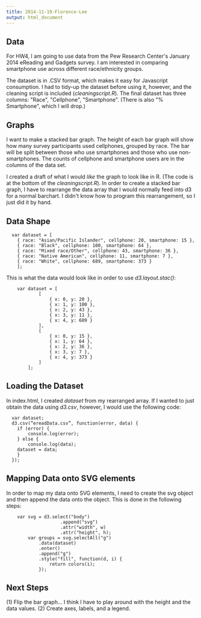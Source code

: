 ```yaml
---
title: 2014-11-19-Florence-Lee
output: html_document
---
```

## Data
For HW4, I am going to use data from the Pew Research Center's January 2014 eReading and Gadgets survey. I am interested in comparing smartphone use across different race/ethnicity groups. 

The dataset is in .CSV format, which makes it easy for Javascript consumption. I had to tidy-up the dataset before using it, however, and the cleaning script is included (*cleaningscript.R*). The final dataset has three columns: "Race", "Cellphone", "Smartphone". (There is also "% Smartphone", which I will drop.)

## Graphs
I want to make a stacked bar graph. The height of each bar graph will show how many survey participants used cellphones, grouped by race. The bar will be split between those who use smartphones and those who use non-smartphones. The counts of cellphone and smartphone users are in the columns of the data set. 

I created a draft of what I would _like_ the graph to look like in R. (The code is at the bottom of the *cleaningscript.R*). In order to create a stacked bar graph, I have to rearrange the data array that I would normally feed into d3 for a normal barchart. I didn't know how to program this rearrangement, so I just did it by hand.

## Data Shape

      var dataset = [
        { race: "Asian/Pacific Islander", cellphone: 20, smartphone: 15 },
        { race: "Black", cellphone: 100, smartphone: 64 },
        { race: "Mixed race/Other", cellphone: 43, smartphone: 36 },
        { race: "Native American", cellphone: 11, smartphone: 7 },
        { race: "White", cellphone: 689, smartphone: 373 }
        ];
  
This is what the data would look like in order to use *d3.layout.stac()*:

  		var dataset = [
				[
					{ x: 0, y: 20 },
					{ x: 1, y: 100 },
					{ x: 2, y: 43 },
					{ x: 3, y: 11 },
					{ x: 4, y: 689 }
				],
				[
					{ x: 0, y: 15 },
					{ x: 1, y: 64 },
					{ x: 2, y: 36 },
					{ x: 3, y: 7 },
					{ x: 4, y: 373 }
				]
			];

## Loading the Dataset 
In index.html, I created *dataset* from my rearranged array. If I wanted to just obtain the data using *d3.csv*, however, I would use the following code:

      var dataset;
      d3.csv(“ereadData.csv”, function(error, data) {
        if (error) {
      		console.log(error);
      	} else {
      		console.log(data);
      	dataset = data;
      	}
      });
  
## Mapping Data onto SVG elements
In order to map my data onto SVG elements, I need to create the svg object and then append the data onto the object. This is done in the following steps:

  		var svg = d3.select("body")
						.append("svg")
						.attr("width", w)
						.attr("height", h);
	  		var groups = svg.selectAll("g")
				.data(dataset)
				.enter()
				.append("g")
				.style("fill", function(d, i) {
					return colors(i);
				});
        
## Next Steps
(1) Flip the bar graph... I think I have to play around with the height and the data values.
(2) Create axes, labels, and a legend.
	
  



